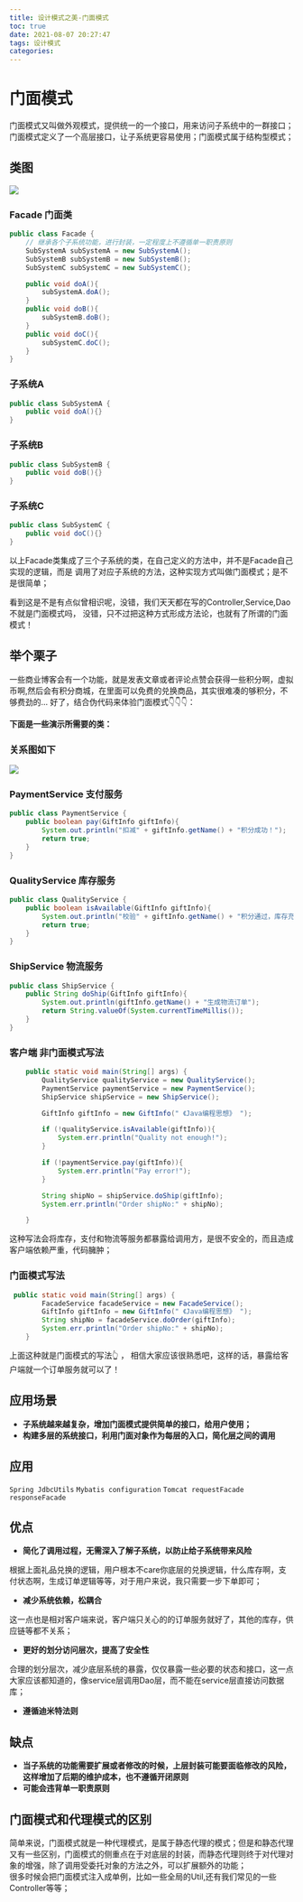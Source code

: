 ```yaml
---
title: 设计模式之美-门面模式
toc: true
date: 2021-08-07 20:27:47
tags: 设计模式
categories:
---
```


# 门面模式
门面模式又叫做外观模式，提供统一的一个接口，用来访问子系统中的一群接口；
门面模式定义了一个高层接口，让子系统更容易使用；门面模式属于结构型模式；  


## 类图
![](https://oscimg.oschina.net/oscnet/up-937cef58fcd4540a37854b0eeb31cda5c06.png)  

### Facade 门面类
```java 
public class Facade {
    // 继承各个子系统功能，进行封装，一定程度上不遵循单一职责原则
    SubSystemA subSystemA = new SubSystemA();
    SubSystemB subSystemB = new SubSystemB();
    SubSystemC subSystemC = new SubSystemC();

    public void doA(){
        subSystemA.doA();
    }
    public void doB(){
        subSystemB.doB();
    }
    public void doC(){
        subSystemC.doC();
    }
}
```
### 子系统A
```java
public class SubSystemA {
    public void doA(){}
}
```

### 子系统B
```java
public class SubSystemB {
    public void doB(){}
}
```

### 子系统C
```java
public class SubSystemC {
    public void doC(){}
}
```
以上Facade类集成了三个子系统的类，在自己定义的方法中，并不是Facade自己实现的逻辑，而是
调用了对应子系统的方法，这种实现方式叫做门面模式；是不是很简单；  

看到这是不是有点似曾相识呢，没错，我们天天都在写的Controller,Service,Dao不就是门面模式吗，
没错，只不过把这种方式形成方法论，也就有了所谓的门面模式！  


## 举个栗子
一些商业博客会有一个功能，就是发表文章或者评论点赞会获得一些积分啊，虚拟币啊,然后会有积分商城，在里面可以免费的兑换商品，其实很难凑的够积分，不够费劲的... 好了，结合伪代码来体验门面模式👇👇👇：  

**下面是一些演示所需要的类：**  
### 关系图如下
![](https://oscimg.oschina.net/oscnet/up-e117a07cbd9489e5a037d1e64961c1062c7.png)  

### PaymentService 支付服务
```java
public class PaymentService {
    public boolean pay(GiftInfo giftInfo){
        System.out.println("扣减" + giftInfo.getName() + "积分成功！");
        return true;
    }
}
```

### QualityService 库存服务
```java
public class QualityService {
    public boolean isAvailable(GiftInfo giftInfo){
        System.out.println("校验" + giftInfo.getName() + "积分通过，库存充足！");
        return true;
    }
}
```

### ShipService 物流服务
```java
public class ShipService {
    public String doShip(GiftInfo giftInfo){
        System.out.println(giftInfo.getName() + "生成物流订单");
        return String.valueOf(System.currentTimeMillis());
    }
}
```
### 客户端 非门面模式写法
```java
    public static void main(String[] args) {
        QualityService qualityService = new QualityService();
        PaymentService paymentService = new PaymentService();
        ShipService shipService = new ShipService();

        GiftInfo giftInfo = new GiftInfo(" 《Java编程思想》 ");

        if (!qualityService.isAvailable(giftInfo)){
            System.err.println("Quality not enough!");
        }

        if (!paymentService.pay(giftInfo)){
            System.err.println("Pay error!");
        }

        String shipNo = shipService.doShip(giftInfo);
        System.err.println("Order shipNo:" + shipNo);

    }
```
这种写法会将库存，支付和物流等服务都暴露给调用方，是很不安全的，而且造成客户端依赖严重，代码臃肿；  

### 门面模式写法 
```java
 public static void main(String[] args) {
        FacadeService facadeService = new FacadeService();
        GiftInfo giftInfo = new GiftInfo(" 《Java编程思想》 ");
        String shipNo = facadeService.doOrder(giftInfo);
        System.err.println("Order shipNo:" + shipNo);
    }
```
上面这种就是门面模式的写法👆 ， 相信大家应该很熟悉吧，这样的话，暴露给客户端就一个订单服务就可以了！


## 应用场景
- **子系统越来越复杂，增加门面模式提供简单的接口，给用户使用；**
- **构建多层的系统接口，利用门面对象作为每层的入口，简化层之间的调用**


## 应用

`Spring JdbcUtils`
`Mybatis configuration`
`Tomcat requestFacade responseFacade `


## 优点
- **简化了调用过程，无需深入了解子系统，以防止给子系统带来风险**

根据上面礼品兑换的逻辑，用户根本不care你底层的兑换逻辑，什么库存啊，支付状态啊，生成订单逻辑等等，对于用户来说，我只需要一步下单即可；  

- **减少系统依赖，松耦合**

这一点也是相对客户端来说，客户端只关心的的订单服务就好了，其他的库存，供应链等都不关系；

- **更好的划分访问层次，提高了安全性**

合理的划分层次，减少底层系统的暴露，仅仅暴露一些必要的状态和接口，这一点大家应该都知道的，像service层调用Dao层，而不能在service层直接访问数据库；

- **遵循迪米特法则**

## 缺点
- **当子系统的功能需要扩展或者修改的时候，上层封装可能要面临修改的风险，这样增加了后期的维护成本，也不遵循开闭原则**
- **可能会违背单一职责原则**


## 门面模式和代理模式的区别
简单来说，门面模式就是一种代理模式，是属于静态代理的模式；但是和静态代理又有一些区别，门面模式的侧重点在于对底层的封装，而静态代理则终于对代理对象的增强，除了调用受委托对象的方法之外，可以扩展额外的功能；  
很多时候会把门面模式注入成单例，比如一些全局的Util,还有我们常见的一些Controller等等；  

